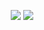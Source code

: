 



<p align="center">
  <a href="mailto:giov.braconi@gmail.com"><img src="https://img.icons8.com/nolan/64/email.png"/></a>
  <a href="https://www.linkedin.com/in/giovanni-braconi/?trk=opento_sprofile_topcard"><img src="https://img.icons8.com/nolan/64/linkedin-circled.png"/></a>
</p>
